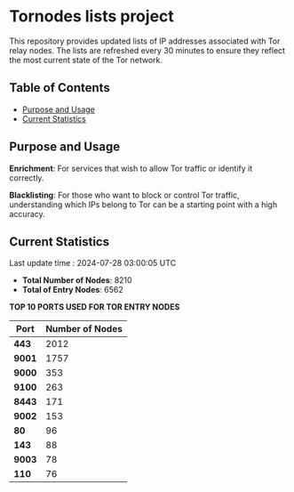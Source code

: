 # Tornodes lists project

This repository provides updated lists of IP addresses associated with Tor relay nodes. The lists are refreshed every 30 minutes to ensure they reflect the most current state of the Tor network.

## Table of Contents

- [Purpose and Usage](#purpose-and-usage)
- [Current Statistics](#current-statistics)


## Purpose and Usage

**Enrichment**: For services that wish to allow Tor traffic or identify it correctly.

**Blacklisting**: For those who want to block or control Tor traffic, understanding which IPs belong to Tor can be a starting point with a high accuracy.

## Current Statistics

Last update time : 2024-07-28 03:00:05 UTC

- **Total Number of Nodes**: 8210
- **Total of Entry Nodes**: 6562

**TOP 10 PORTS USED FOR TOR ENTRY NODES**

| **Port** | **Number of Nodes** |
|------|-----------------|
| **443**   | 2012  |
| **9001**   | 1757  |
| **9000**   | 353  |
| **9100**   | 263  |
| **8443**   | 171  |
| **9002**   | 153  |
| **80**   | 96  |
| **143**   | 88  |
| **9003**   | 78  |
| **110**   | 76  |

